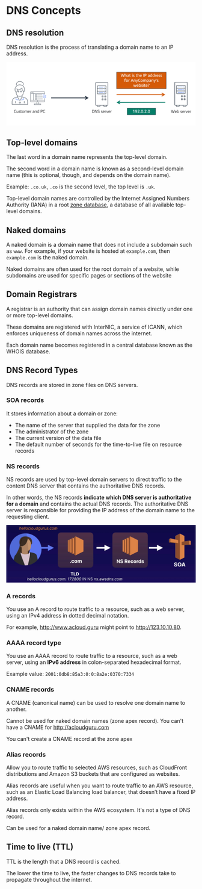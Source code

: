 # DNS Concepts

## DNS resolution

DNS resolution is the process of translating a domain name to an IP address. 

![](./images/dns.png)


## Top-level domains

The last word in a domain name represents the top-level domain.

The second word in a domain name is known as a second-level domain name (this is optional, though, and depends on the domain name).

Example: `.co.uk`, `.co` is the second level, the top level is `.uk`.

Top-level domain names are controlled by the Internet Assigned Numbers Authority (IANA) in a root [zone database](http://www.iana.org/domains/root/db), a database of all available top-level domains.


## Naked domains

A naked domain is a domain name that does not include a subdomain such as `www`. For example, if your website is hosted at `example.com`, then `example.com` is the naked domain.

Naked domains are often used for the root domain of a website, while subdomains are used for specific pages or sections of the website


## Domain Registrars

A registrar is an authority that can assign domain names directly under one or more top-level domains.

These domains are registered with InterNIC, a service of ICANN, which enforces uniqueness of domain names across the internet.

Each domain name becomes registered in a central database known as the WHOIS database.


## DNS Record Types

DNS records are stored in zone files on DNS servers.

### SOA records

It stores information about a domain or zone:

- The name of the server that supplied the data for the zone
- The administrator of the zone
- The current version of the data file
- The default number of seconds for the time-to-live file on resource records

### NS records

NS records are used by top-level domain servers to direct traffic to the content DNS server that contains the authoritative DNS records.

In other words, the NS records **indicate which DNS server is authoritative for a domain** and contains the actual DNS records. The authoritative DNS server is responsible for providing the IP address of the domain name to the requesting client.

![](./images/soa.png)

### A records

You use an A record to route traffic to a resource, such as a web server, using an IPv4 address in dotted decimal notation.

For example, http://www.acloud.guru might point to http://123.10.10.80.


### AAAA record type

You use an AAAA record to route traffic to a resource, such as a web server, using an **IPv6 address** in colon-separated hexadecimal format.

Example value: `2001:0db8:85a3:0:0:8a2e:0370:7334`


### CNAME records

A CNAME (canonical name) can be used to resolve one domain name to another.

Cannot be used for naked domain names (zone apex record). You can't have a CNAME for http://acloudguru.com

You can't create a CNAME record at the zone apex


### Alias records 

Allow you to route traffic to selected AWS resources, such as CloudFront distributions and Amazon S3 buckets that are configured as websites.

Alias records are useful when you want to route traffic to an AWS resource, such as an Elastic Load Balancing load balancer, that doesn’t have a fixed IP address.

Alias records only exists within the AWS ecosystem. It's not a type of DNS record.

Can be used for a naked domain name/ zone apex record.


## Time to live (TTL)

TTL is the length that a DNS record is cached.

The lower the time to live, the faster changes to DNS records take to propagate throughout the internet.
